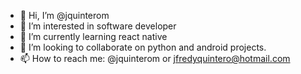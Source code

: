 - 👋 Hi, I’m @jquinterom
- 👀 I’m interested in software developer
- 🌱 I’m currently learning react native
- 💞️ I’m looking to collaborate on python and android projects.
- 📫 How to reach me: @jquinterom or jfredyquintero@hotmail.com

<!---
jquinterom/jquinterom is a ✨ special ✨ repository because its `README.md` (this file) appears on your GitHub profile.
You can click the Preview link to take a look at your changes.
--->
